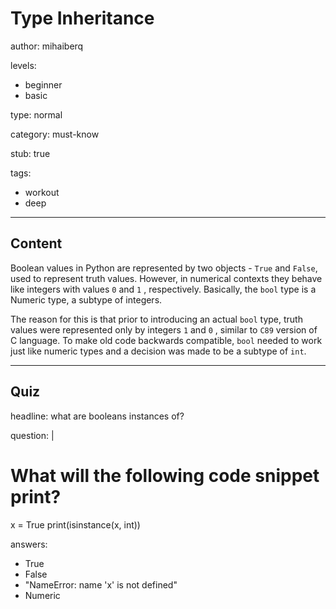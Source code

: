 # Type Inheritance
author: mihaiberq

levels:
  - beginner
  - basic

type: normal

category: must-know

stub: true

tags:
  - workout
  - deep

---
## Content

Boolean values in Python are represented by two objects - `True` and `False`, used to represent truth values. However, in numerical contexts they behave like integers with values `0` and `1` , respectively. Basically, the `bool`  type is a Numeric type,  a subtype of integers.

The reason for this is that prior to introducing an actual `bool` type, truth values were represented only by integers `1`  and `0` , similar to `C89` version of C language. To make old code  backwards compatible, `bool` needed to work just like numeric types and a decision was made to be a subtype of `int`.

---
## Quiz

headline: what are booleans instances of?

question: |
  # What will the following code snippet print?
  x = True
  print(isinstance(x, int))

answers:
  - True
  - False
  - "NameError: name 'x' is not defined"
  - Numeric
